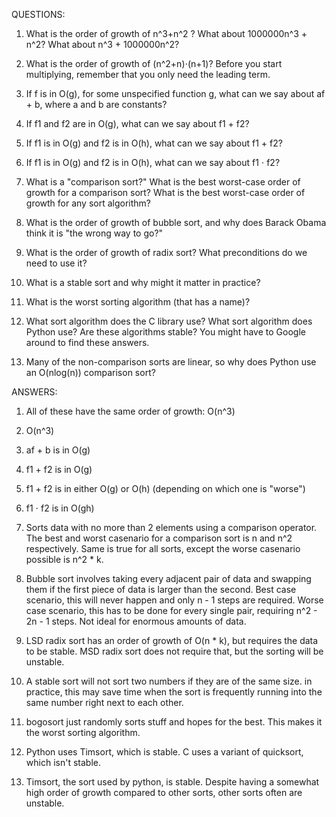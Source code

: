 QUESTIONS:

1. What is the order of growth of  n^3+n^2 ? What about 1000000n^3 + n^2? What about n^3 + 1000000n^2?

2. What is the order of growth of (n^2+n)⋅(n+1)? Before you start multiplying, remember that you only need the leading term.

3. If f is in O(g), for some unspecified function g, what can we say about af + b, where a and b are constants?

4. If f1 and f2 are in O(g), what can we say about f1 + f2?

5. If f1 is in O(g) and f2 is in O(h), what can we say about f1 + f2?

6. If f1 is in O(g) and f2 is in O(h), what can we say about f1 ⋅ f2?

7. What is a "comparison sort?" What is the best worst-case order of growth for a comparison sort? What is the best worst-case order of growth for any sort algorithm?

8. What is the order of growth of bubble sort, and why does Barack Obama think it is "the wrong way to go?"

9. What is the order of growth of radix sort? What preconditions do we need to use it?

10. What is a stable sort and why might it matter in practice?

11. What is the worst sorting algorithm (that has a name)?

12. What sort algorithm does the C library use? What sort algorithm does Python use? Are these algorithms stable? You might have to Google around to find these answers.

13. Many of the non-comparison sorts are linear, so why does Python use an  O(nlog(n))  comparison sort?

ANSWERS:

1. All of these have the same order of growth: O(n^3)

2. O(n^3)

3. af + b is in O(g)

4. f1 + f2 is in O(g)

5. f1 + f2 is in either O(g) or O(h) (depending on which one is "worse")

6. f1 ⋅ f2 is in O(gh)

7. Sorts data with no more than 2 elements using a comparison operator. The best and worst casenario for a comparison sort is n and n^2 respectively. Same is true for all sorts, except the worse casenario possible is n^2 * k.

8. Bubble sort involves taking every adjacent pair of data and swapping them if the first piece of data is larger than the second. Best case scenario, this will never happen and only n - 1 steps are required. Worse case scenario, this has to be done for every single pair, requiring n^2 - 2n - 1 steps. Not ideal for enormous amounts of data.

9. LSD radix sort has an order of growth of O(n * k), but requires the data to be stable. MSD radix sort does not require that, but the sorting will be unstable.

10. A stable sort will not sort two numbers if they are of the same size. in practice, this may save time when the sort is frequently running into the same number right next to each other.

11. bogosort just randomly sorts stuff and hopes for the best. This makes it the worst sorting algorithm.

12. Python uses Timsort, which is stable. C uses a variant of quicksort, which isn't stable.

13. Timsort, the sort used by python, is stable. Despite having a somewhat high order of growth compared to other sorts, other sorts often are unstable.